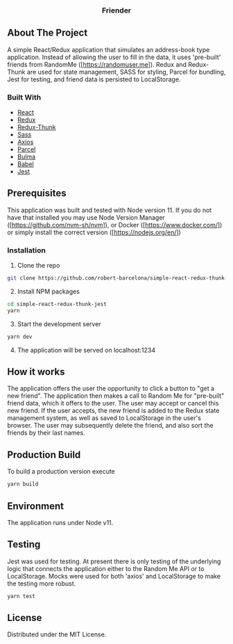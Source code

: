 <p align="center">


  <h3 align="center">Friender</h3>

<!-- ABOUT THE PROJECT -->

## About The Project

A simple React/Redux application that simulates an address-book type application. Instead of allowing the user to fill in the data, it uses 'pre-built' friends from RandomMe ([https://randomuser.me]). Redux and Redux-Thunk are used for state management, SASS for styling, Parcel for bundling, Jest for testing, and friend data is persisted to LocalStorage.

### Built With

- [React](https://reactjs.org/)
- [Redux](https://redux.js.org/)
- [Redux-Thunk](https://github.com/reduxjs/redux-thunk)
- [Sass](https://sass-lang.com/)
- [Axios](https://github.com/axios/axios)
- [Parcel](https://parceljs.org/)
- [Bulma](https://bulma.io)
- [Babel](https://babeljs.io/)
- [Jest](https://jestjs.io/)

<!-- GETTING STARTED -->

## Prerequisites

This application was built and tested with Node version 11. If you do not have that installed you may use Node Version Manager ([https://github.com/nvm-sh/nvm]), or Docker ([https://www.docker.com/]) or simply install the correct version ([https://nodejs.org/en/])

### Installation

1. Clone the repo

```sh
git clone https://github.com/robert-barcelona/simple-react-redux-thunk-jest.git
```

2. Install NPM packages

```sh
cd simple-react-redux-thunk-jest
yarn
```

3. Start the development server

```sh
yarn dev
```

4. The application will be served on localhost:1234

## How it works

<p>The application offers the user the opportunity to click a button to "get a new friend".  The application then makes a call to Random Me for "pre-built" friend data, which it offers to the user.  The user may accept or cancel this new friend.  If the user accepts, the new friend is added to the Redux state management system, as well as saved to LocalStorage in the user's browser.  The user may subsequently delete the friend, and also sort the friends by their last names.</p>

## Production Build

To build a production version execute

```sh
yarn build
```

## Environment

The application runs under Node v11.

## Testing

<p>Jest was used for testing.  At present there is only testing of the underlying logic that connects the application either to the Random Me API or to LocalStorage.  Mocks were used for both 'axios' and LocalStorage to make the testing more robust.
</p>

```sh
yarn test
```

## License

Distributed under the MIT License.
